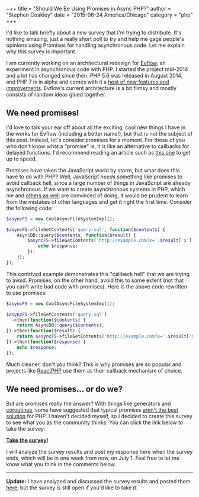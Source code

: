 +++
title = "Should We Be Using Promises in Async PHP?"
author = "Stephen Coakley"
date = "2015-06-24 America/Chicago"
category = "php"
+++

I'd like to talk briefly about a new survey that I'm trying to distribute. It's nothing amazing, just a really short poll to try and help me gage people's opinions using Promises for handling asynchronous code. Let me explain why this survey is important.

I am currently working on an architectural redesign for [Evflow](http://github.com/evflow/evflow), an experiment in asynchronous code with PHP. I started the project mid-2014 and a lot has changed since then. PHP 5.6 was released in August 2014, and PHP 7 is in alpha and comes with it a [host of new features and improvements](https://blog.engineyard.com/2015/what-to-expect-php-7). Evflow's current architecture is a bit flimsy and mostly consists of random ideas glued together.

## We need promises!
I'd love to talk your ear off about all the exciting, cool new things I have in the works for Evflow (including a better name!), but that is not the subject of this post. Instead, let's consider promises for a moment. For those of you who don't know what a "promise" is, it is like an alternative to callbacks for delayed functions. I'd recommend reading an article such as [this one](http://www.html5rocks.com/en/tutorials/es6/promises/#toc-async) to get up to speed.

Promises have taken the JavaScript world by storm, but what does this have to do with PHP? Well, JavaScript *needs* something like promises to avoid callback hell, since a large number of things in JavaScript are already asynchronous. If we want to create asynchronous systems in PHP, which me and [others as well](https://medium.com/@assertchris/a-case-for-async-php-f33e5e31ebba) are convinced of doing, it would be prudent to learn from the mistakes of other languages and get it right the first time. Consider the following code:

```php
$asyncFS = new CoolAsyncFileSystemImpl();

$asyncFS->fileGetContents('query.sql', function($contents) {
    AsyncDB::query($contents, function($result) {
        $asyncFS->fileGetContents('http://example.com?x='.$result['x'], function($response) {
            echo $response;
        });
    });
});
```

This contrived example demonstrates this "callback hell" that we are trying to avoid. Promises, on the other hand, avoid this to some extent (not that you can't write bad code with promises). Here is the above code rewritten to use promises:

```php
$asyncFS = new CoolAsyncFileSystemImpl();

$asyncFS->fileGetContents('query.sql')
  ->then(function($contents) {
    return AsyncDB::query($contents);
})->then(function($result) {
    return $asyncFS->fileGetContents('http://example.com?x='.$result['x']);
})->then(function($response) {
    echo $response;
});
```

Much cleaner, don't you think? This is why promises are so popular and projects like [ReactPHP](http://reactphp.org) use them as their callback mechanism of choice.

## We need promises... or do we?
But are promises really the answer? With things like generators and [coroutines](https://nikic.github.io/2012/12/22/Cooperative-multitasking-using-coroutines-in-PHP.html), some have suggested that typical promises [aren't the best solution](http://amphp.org/docs/amp/managing-concurrency.html#promises) for PHP. I haven't decided myself, so I decided to create this survey to see what you as the community thinks. You can click the link below to take the survey:

**[Take the survey!](https://stephencoakley.typeform.com/to/FBa4ga)**

I will analyze the survey results and post my response here when the survey ends, which will be in one week from now, on July 1. Feel free to let me know what you think in the comments below.

---

**Update:** I have analyzed and discussed the survey results and posted them [here](/2015/07/01/what-are-coroutines-promises-in-php-survey-results), but the survey is still open if you'd like to take it.
